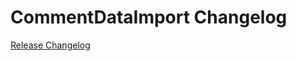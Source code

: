 # CommentDataImport Changelog

[Release Changelog](https://github.com/spryker/comment-data-import/releases)
